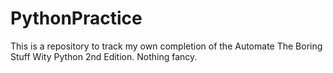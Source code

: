 # PythonPractice

This is a repository to track my own completion of the Automate The Boring Stuff Wity Python 2nd Edition. Nothing fancy.